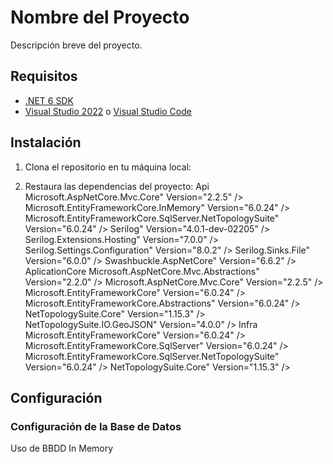 # Nombre del Proyecto

Descripción breve del proyecto.

## Requisitos

- [.NET 6 SDK](https://dotnet.microsoft.com/download/dotnet/6.0)
- [Visual Studio 2022](https://visualstudio.microsoft.com/) o [Visual Studio Code](https://code.visualstudio.com/)

## Instalación

1. Clona el repositorio en tu máquina local:

2. Restaura las dependencias del proyecto:
Api
Microsoft.AspNetCore.Mvc.Core" Version="2.2.5" />
Microsoft.EntityFrameworkCore.InMemory" Version="6.0.24" />
Microsoft.EntityFrameworkCore.SqlServer.NetTopologySuite" Version="6.0.24" />
Serilog" Version="4.0.1-dev-02205" />
Serilog.Extensions.Hosting" Version="7.0.0" />
Serilog.Settings.Configuration" Version="8.0.2" />
Serilog.Sinks.File" Version="6.0.0" />
Swashbuckle.AspNetCore" Version="6.6.2" />
AplicationCore
Microsoft.AspNetCore.Mvc.Abstractions" Version="2.2.0" />
Microsoft.AspNetCore.Mvc.Core" Version="2.2.5" />
Microsoft.EntityFrameworkCore" Version="6.0.24" />
Microsoft.EntityFrameworkCore.Abstractions" Version="6.0.24" />
NetTopologySuite.Core" Version="1.15.3" />
NetTopologySuite.IO.GeoJSON" Version="4.0.0" />
Infra
Microsoft.EntityFrameworkCore" Version="6.0.24" />
Microsoft.EntityFrameworkCore.SqlServer" Version="6.0.24" />
Microsoft.EntityFrameworkCore.SqlServer.NetTopologySuite" Version="6.0.24" />
NetTopologySuite.Core" Version="1.15.3" />

## Configuración

### Configuración de la Base de Datos

Uso de BBDD In Memory
